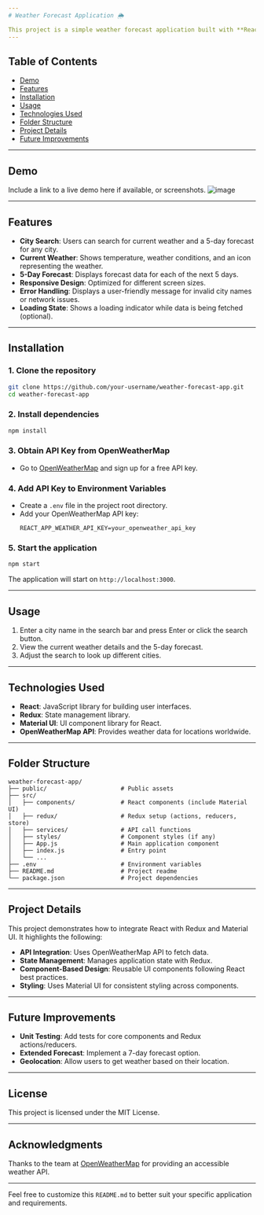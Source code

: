 ```yaml
---
# Weather Forecast Application 🌦️

This project is a simple weather forecast application built with **React**, **Redux**, and **Material UI**. It fetches weather data from the [OpenWeatherMap API](https://openweathermap.org/api) and allows users to search for current weather and a 5-day forecast by city name.
---
```


## Table of Contents

- [Demo](#demo)
- [Features](#features)
- [Installation](#installation)
- [Usage](#usage)
- [Technologies Used](#technologies-used)
- [Folder Structure](#folder-structure)
- [Project Details](#project-details)
- [Future Improvements](#future-improvements)

---

## Demo

Include a link to a live demo here if available, or screenshots.
![image](https://github.com/user-attachments/assets/c10952a6-5d9b-43b1-868b-9619eddd693b)

---

## Features

- **City Search**: Users can search for current weather and a 5-day forecast for any city.
- **Current Weather**: Shows temperature, weather conditions, and an icon representing the weather.
- **5-Day Forecast**: Displays forecast data for each of the next 5 days.
- **Responsive Design**: Optimized for different screen sizes.
- **Error Handling**: Displays a user-friendly message for invalid city names or network issues.
- **Loading State**: Shows a loading indicator while data is being fetched (optional).

---

## Installation

### 1. Clone the repository

```bash
git clone https://github.com/your-username/weather-forecast-app.git
cd weather-forecast-app
```

### 2. Install dependencies

```bash
npm install
```

### 3. Obtain API Key from OpenWeatherMap

- Go to [OpenWeatherMap](https://openweathermap.org/api) and sign up for a free API key.

### 4. Add API Key to Environment Variables

- Create a `.env` file in the project root directory.
- Add your OpenWeatherMap API key:
  ```env
  REACT_APP_WEATHER_API_KEY=your_openweather_api_key
  ```

### 5. Start the application

```bash
npm start
```

The application will start on `http://localhost:3000`.

---

## Usage

1. Enter a city name in the search bar and press Enter or click the search button.
2. View the current weather details and the 5-day forecast.
3. Adjust the search to look up different cities.

---

## Technologies Used

- **React**: JavaScript library for building user interfaces.
- **Redux**: State management library.
- **Material UI**: UI component library for React.
- **OpenWeatherMap API**: Provides weather data for locations worldwide.

---

## Folder Structure

```
weather-forecast-app/
├── public/                     # Public assets
├── src/
│   ├── components/             # React components (include Material UI)
│   ├── redux/                  # Redux setup (actions, reducers, store)
│   ├── services/               # API call functions
│   ├── styles/                 # Component styles (if any)
│   ├── App.js                  # Main application component
│   ├── index.js                # Entry point
│   └── ...
├── .env                        # Environment variables
├── README.md                   # Project readme
└── package.json                # Project dependencies
```

---

## Project Details

This project demonstrates how to integrate React with Redux and Material UI. It highlights the following:

- **API Integration**: Uses OpenWeatherMap API to fetch data.
- **State Management**: Manages application state with Redux.
- **Component-Based Design**: Reusable UI components following React best practices.
- **Styling**: Uses Material UI for consistent styling across components.

---

## Future Improvements

- **Unit Testing**: Add tests for core components and Redux actions/reducers.
- **Extended Forecast**: Implement a 7-day forecast option.
- **Geolocation**: Allow users to get weather based on their location.

---

## License

This project is licensed under the MIT License.

---

## Acknowledgments

Thanks to the team at [OpenWeatherMap](https://openweathermap.org/) for providing an accessible weather API.

---

Feel free to customize this `README.md` to better suit your specific application and requirements.
